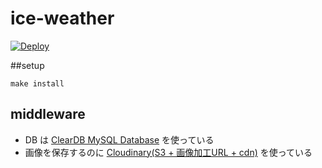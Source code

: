 ice-weather
============

[![Deploy](https://www.herokucdn.com/deploy/button.png)](https://heroku.com/deploy)

##setup

```sh:sh
make install
```


## middleware

- DB は [ClearDB MySQL Database](https://addons.heroku.com/cleardb) を使っている
- 画像を保存するのに [Cloudinary(S3 + 画像加工URL + cdn)](https://addons.heroku.com/cloudinary) を使っている

